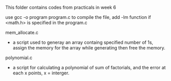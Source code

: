 This folder contains codes from practicals in week 6

use gcc -o program program.c to compile the file, add -lm function if <math.h> is specified in the program.c

mem_allocate.c
- a script used to generay an array containg specified number of 1s, assign the memory for the array while generating then free the memory.

polynomial.c
- a script for calculating a polynomial of sum of factorials, and the error at each x points, x = interger. 
 
